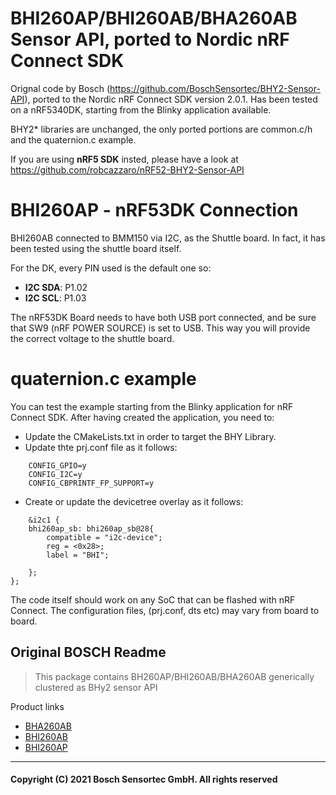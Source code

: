 # BHI260AP/BHI260AB/BHA260AB Sensor API, ported to Nordic nRF Connect SDK

Orignal code by Bosch (https://github.com/BoschSensortec/BHY2-Sensor-API), ported to the Nordic nRF Connect SDK version 2.0.1. Has been tested on a nRF5340DK, starting from the Blinky application available.

BHY2* libraries are unchanged, the only ported portions are common.c/h and the quaternion.c example.

If you are using **nRF5 SDK** insted, please have a look at https://github.com/robcazzaro/nRF52-BHY2-Sensor-API

# BHI260AP - nRF53DK Connection

BHI260AB connected to BMM150 via I2C, as the Shuttle board. In fact, it has been tested using the shuttle board itself.

For the DK, every PIN used is the default one so:
- **I2C SDA**: P1.02
- **I2C SCL**: P1.03

The nRF53DK Board needs to have both USB port connected, and be sure that SW9 (nRF POWER SOURCE) is set to USB. This way you will provide the correct voltage to the shuttle board.

# quaternion.c example

You can test the example starting from the Blinky application for nRF Connect SDK.
After having created the application, you need to:

- Update the CMakeLists.txt in order to target the BHY Library.
- Update thte prj.conf file as it follows:
```
    CONFIG_GPIO=y
    CONFIG_I2C=y
    CONFIG_CBPRINTF_FP_SUPPORT=y
```
- Create or update the devicetree overlay as it follows:
```
    &i2c1 {
    bhi260ap_sb: bhi260ap_sb@28{
        compatible = "i2c-device";
        reg = <0x28>;
        label = "BHI";

    };
};
```
The code itself should work on any SoC that can be flashed with nRF Connect. The configuration files, (prj.conf, dts etc) may vary from board to board.

## Original BOSCH Readme

> This package contains BH260AP/BHI260AB/BHA260AB generically clustered as BHy2 sensor API

Product links
- [BHA260AB](https://www.bosch-sensortec.com/products/smart-sensors/bha260ab.html)
- [BHI260AB](https://www.bosch-sensortec.com/products/smart-sensors/bhi260ab.html)
- [BHI260AP](https://www.bosch-sensortec.com/products/smart-sensors/bhi260ap/)

---
#### Copyright (C) 2021 Bosch Sensortec GmbH. All rights reserved

